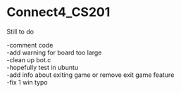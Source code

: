 # Connect4_CS201
Still to do<br>


-comment code<br>
-add warning for board too large<br>
-clean up bot.c<br>
-hopefully test in ubuntu<br>
-add info about exiting game or remove exit game feature<br>
-fix 1 win typo<br>

